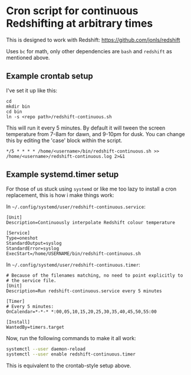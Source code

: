 # Cron script for continuous Redshifting at arbitrary times

This is designed to work with Redshift: https://github.com/jonls/redshift

Uses `bc` for math, only other dependencies are `bash` and `redshift`
as mentioned above.

## Example crontab setup

I've set it up like this:

    cd
    mkdir bin
    cd bin
    ln -s <repo path>/redshift-continuous.sh

This will run it every 5 minutes. By default it will tween the screen temperature from 7-8am for dawn, and 9-10pm for dusk. You can change this by editing the 'case' block within the script.

    */5 * * * * /home/<username>/bin/redshift-continuous.sh >> /home/<username>/redshift-continuous.log 2>&1

## Example systemd.timer setup

For those of us stuck using `systemd` or like me too lazy to install a
cron replacement, this is how i make things work:

In `~/.config/systemd/user/redshift-continuous.service`:

    [Unit]
    Description=Continuously interpolate Redshift colour temperature
    
    [Service]
    Type=oneshot
    StandardOutput=syslog
    StandardError=syslog
    ExecStart=/home/USERNAME/bin/redshift-continuous.sh

In `~/.config/systemd/user/redshift-continuous.timer`:

    # Because of the filenames matching, no need to point explicitly to
    # the service file.
    [Unit]
    Description=Run redshift-continuous.service every 5 minutes
    
    [Timer]
    # Every 5 minutes:
    OnCalendar=*-*-* *:00,05,10,15,20,25,30,35,40,45,50,55:00
    
    [Install]
    WantedBy=timers.target

Now, run the following commands to make it all work:

```sh
systemctl --user daemon-reload
systemctl --user enable redshift-continuous.timer
```

This is equivalent to the crontab-style setup above.

